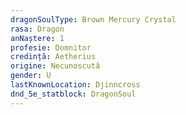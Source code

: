 ```yaml
---
dragonSoulType: Brown Mercury Crystal
rasa: Dragon
anNaștere: 1
profesie: Domnitor
credință: Aetherius
origine: Necunoscută
gender: U
lastKnownLocation: Djinncross
dnd_5e_statblock: DragonSoul
---
```


